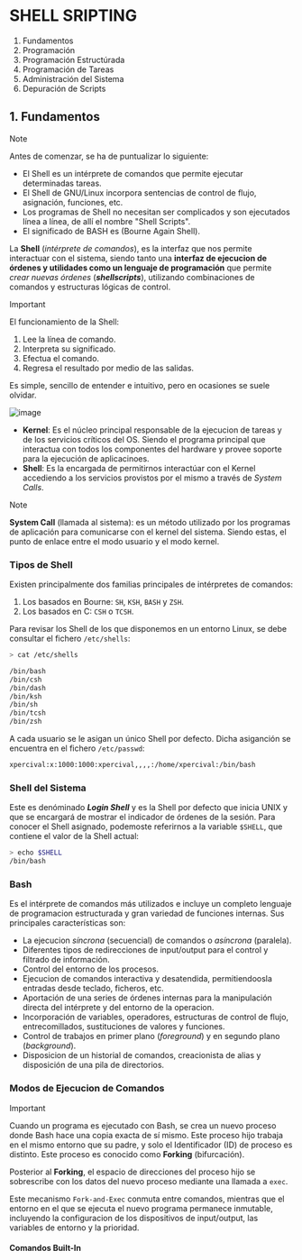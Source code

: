# SHELL SRIPTING
1. Fundamentos
2. Programación
3. Programación Estructúrada
4. Programación de Tareas
5. Administración del Sistema
6. Depuración de Scripts

## 1. Fundamentos
> [!NOTE]  
> Antes de comenzar, se ha de puntualizar lo siguiente:
> - El Shell es un intérprete de comandos que permite ejecutar determinadas tareas.
> - El Shell de GNU/Linux incorpora sentencias de control de flujo, asignación, funciones, etc.
> - Los programas de Shell no necesitan ser complicados y son ejecutados línea a línea, de allí el nombre "Shell Scripts".
> - El significado de BASH es (Bourne Again Shell).

La **Shell** (_intérprete de comandos_), es la interfaz que nos permite interactuar con el sistema, siendo tanto una **interfaz de ejecucion de órdenes y utilidades como un lenguaje de programación** que permite _crear nuevas órdenes_ (**_shellscripts_**), utilizando combinaciones de comandos y estructuras lógicas de control.

> [!IMPORTANT]  
> El funcionamiento de la Shell:
> 1. Lee la línea de comando.
> 2. Interpreta su significado.
> 3. Efectua el comando.
> 4. Regresa el resultado por medio de las salidas.
> 
> Es simple, sencillo de entender e intuitivo, pero en ocasiones se suele olvidar.

![image](https://github.com/user-attachments/assets/67ccc413-bf22-4a7e-864a-73aec056ebe3)

- **Kernel**: Es el núcleo principal responsable de la ejecucion de tareas y de los servicios críticos del OS. Siendo el programa principal que interactua con todos los componentes del hardware y provee soporte para la ejecución de aplicacinoes.
- **Shell**: Es la encargada de permitirnos interactúar con el Kernel accediendo a los servicios provistos por el mismo a través de _System Calls_.

> [!NOTE]
> **System Call** (llamada al sistema): es un método utilizado por los programas de aplicación para comunicarse con el kernel del sistema. Siendo estas, el punto de enlace entre el modo usuario y el modo kernel.

### Tipos de Shell
Existen principalmente dos familias principales de intérpretes de comandos:
1. Los basados en Bourne: `SH`, `KSH`, `BASH` y `ZSH`.
2. Los basados en C: `CSH` o `TCSH`.

Para revisar los Shell de los que disponemos en un entorno Linux, se debe consultar el fichero `/etc/shells`:
```sh
> cat /etc/shells 

/bin/bash
/bin/csh
/bin/dash
/bin/ksh
/bin/sh
/bin/tcsh
/bin/zsh
```

A cada usuario se le asigan un único Shell por defecto. Dicha asiganción se encuentra en el fichero `/etc/passwd`:
```txt
xpercival:x:1000:1000:xpercival,,,,:/home/xpercival:/bin/bash
```

### Shell del Sistema
Este es denóminado **_Login Shell_** y es la Shell por defecto que inicia UNIX y que se encargará de mostrar el indicador de órdenes de la sesión. Para conocer el Shell asignado, podemoste referirnos a la variable `$SHELL`, que contiene el valor de la Shell actual:
```sh
> echo $SHELL
/bin/bash
```

### Bash
Es el intérprete de comandos más utilizados e incluye un completo lenguaje de programacion estructurada y gran variedad de funciones internas. Sus principales características son:
- La ejecucion _síncrona_ (secuencial) de comandos o _asíncrona_ (paralela).
- Diferentes tipos de redirecciones de input/output para el control y filtrado de información.
- Control del entorno de los procesos.
- Ejecucion de comandos interactiva y desatendida, permitiendoosla entradas desde teclado, ficheros, etc.
- Aportación de una series de órdenes internas para la manipulación directa del intérprete y del entorno de la operacion.
- Incorporación de variables, operadores, estructuras de control de flujo, entrecomillados, sustituciones de valores y funciones.
- Control de trabajos en primer plano (_foreground_) y en segundo plano (_background_).
- Disposicion de un historial de comandos, creacionista de alias y disposición de una pila de directorios.

### Modos de Ejecucion de Comandos
> [!IMPORTANT]  
> Cuando un programa es ejecutado con Bash, se crea un nuevo proceso donde Bash hace una copia exacta de sí mismo. Este proceso hijo trabaja en el mismo entorno que su padre, y solo el Identificador (ID) de proceso es distinto. Este proceso es conocido como **Forking** (bifurcación).
> 
> Posterior al **Forking**, el espacio de direcciones del proceso hijo se sobrescribe con los datos del nuevo proceso mediante una llamada a `exec`.
>
> Este mecanismo `Fork-and-Exec` conmuta entre comandos, mientras que el entorno en el que se ejecuta el nuevo programa permanece inmutable, incluyendo la configuracion de los dispositivos de input/output, las variables de entorno y la prioridad.

#### Comandos Built-In

